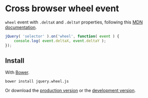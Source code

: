 # Cross browser wheel event

`wheel` event with `.deltaX` and `.deltaY` properties, following this [MDN documentation](https://developer.mozilla.org/en-US/docs/Web/Events/wheel).

```js
jQuery( 'selector' ).on('wheel', function( event ) {
	console.log( event.deltaX, event.deltaY );
});
```

## Install

With [Bower](http://bower.io/).

  `bower install jquery.wheel.js`

Or download the [production version][min] or the [development version][max].

[min]: https://raw.github.com/louisremi/jquery.wheel.js/master/dist/jquery.wheel.min.js
[max]: https://raw.github.com/louisremi/jquery.wheel.js/master/dist/jquery.wheel.js